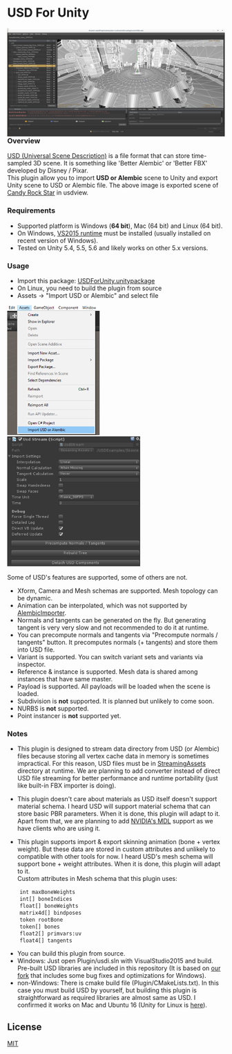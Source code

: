 # USD For Unity
<img align="right" src="Documents/CRS_usdview.png">

### Overview
[USD (Universal Scene Description)](http://graphics.pixar.com/usd/) is a file format that can store time-sampled 3D scene. It is something like 'Better Alembic' or 'Better FBX' developed by Disney / Pixar.  
This plugin allow you to import **USD or Alembic** scene to Unity and export Unity scene to USD or Alembic file. The above image is exported scene of [Candy Rock Star](https://github.com/unity3d-jp/unitychan-crs) in usdview.

### Requirements
- Supported platform is Windows (**64 bit**), Mac (64 bit) and Linux (64 bit).  
- On Windows, [VS2015 runtime](https://www.microsoft.com/en-us/download/details.aspx?id=48145) must be installed (usually installed on recent version of Windows).  
- Tested on Unity 5.4, 5.5, 5.6 and likely works on other 5.x versions.


### Usage
- Import this package: [USDForUnity.unitypackage](https://github.com/unity3d-jp/USDForUnity/releases/download/0.7.0/USDForUnity.unitypackage)  
 - On Linux, you need to build the plugin from source
- Assets -> "Import USD or Alembic" and select file

<img src="Documents/ImportMenu.png" height="300px">
<img src="Documents/ImportSettings.png" height="300px">  


Some of USD's features are supported, some of others are not.
- Xform, Camera and Mesh schemas are supported. Mesh topology can be dynamic.
- Animation can be interpolated, which was not supported by [AlembicImporter](https://github.com/unity3d-jp/AlembicImporter).
- Normals and tangents can be generated on the fly. But generating tangent is very very slow and not recommended to do it at runtime.
 - You can precompute normals and tangents via "Precompute normals / tangents" button. It precomputes normals (+ tangents) and store them into USD file.
- Variant is supported. You can switch variant sets and variants via inspector.
- Reference & instance is supported. Mesh data is shared among instances that have same master.
- Payload is supported. All payloads will be loaded when the scene is loaded.
- Subdivision is **not** supported. It is planned but unlikely to come soon.
- NURBS is **not** supported.
- Point instancer is **not** supported yet.

### Notes
- This plugin is designed to stream data directory from USD (or Alembic) files because storing all vertex cache data in memory is sometimes impractical. For this reason, USD files must be in [StreamingAssets](https://docs.unity3d.com/Manual/StreamingAssets.html) directory at runtime.
We are planning to add converter instead of direct USD file streaming for better performance and runtime portability (just like built-in FBX importer is doing).

- This plugin doesn't care about materials as USD itself doesn't support material schema.
I heard USD will support material schema that can store basic PBR parameters. When it is done, this plugin will adapt to it.
Apart from that, we are planning to add [NVIDIA's MDL](http://www.nvidia.com/object/material-definition-language.html) support as we have clients who are using it.

- This plugin supports import & export skinning animation (bone + vertex weight). But these data are stored in custom attributes and unlikely to compatible with other tools for now. I heard USD's mesh schema will support bone + weight attributes. When it is done, this plugin will adapt to it.  
Custom attributes in Mesh schema that this plugin uses:  
```
    int maxBoneWeights
    int[] boneIndices
    float[] boneWeights
    matrix4d[] bindposes
    token rootBone
    token[] bones
    float2[] primvars:uv
    float4[] tangents
```
- You can build this plugin from source.  
 - Windows: Just open Plugin/usdi.sln with VisualStudio2015 and build. Pre-built USD libraries are included in this repository (It is based on [our fork](https://github.com/unity3d-jp/USD/tree/i-saint_experiments) that includes some bug fixes and optimizations for Windows).  
 - non-Windows: There is cmake build file (Plugin/CMakeLists.txt). In this case you must build USD by yourself, but building this plugin is straightforward as required libraries are almost same as USD. I confirmed it works on Mac and Ubuntu 16 (Unity for Linux is [here](https://forum.unity3d.com/threads/unity-on-linux-release-notes-and-known-issues.350256/)).

## License
[MIT](USDForUnity/Assets/StreamingAssets/USDForUnity/License.txt)

